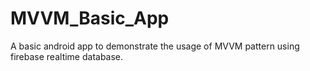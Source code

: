 # MVVM_Basic_App
A basic android app to demonstrate the usage of MVVM pattern using firebase realtime database.
